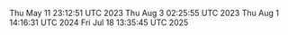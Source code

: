 
Thu May 11 23:12:51 UTC 2023
Thu Aug  3 02:25:55 UTC 2023
Thu Aug  1 14:16:31 UTC 2024
Fri Jul 18 13:35:45 UTC 2025
